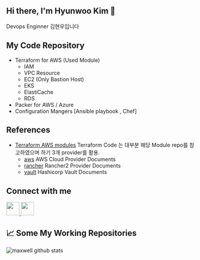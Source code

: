 ## Hi there, I'm Hyunwoo Kim 👋

Devops Enginner 김현우입니다

## My Code Repository
- Terraform for AWS (Used Module)
  - IAM
  - VPC Resource
  - EC2 (Only Bastion Host)
  - EKS
  - ElastiCache
  - RDS
- Packer for AWS / Azure 
- Configuration Mangers [Ansible playbook , Chef]


## References 

- [Terraform AWS modules](https://github.com/terraform-aws-modules) Terraform Code 는 대부분 해당 Module repo를 참고하였으며 하기 3개 provider를 활용.
  - [aws](https://registry.terraform.io/providers/hashicorp/aws/latest/docs) AWS Cloud Provider Documents
  - [rancher](https://registry.terraform.io/providers/rancher/rancher2/latest/docs) Rancher2 Provider Documents
  - [vault](https://registry.terraform.io/providers/hashicorp/vault/latest/docs) Hashicorp Vault Documents


## Connect with me

<p align="left">
  <a href="https://www.linkedin.com/in/hyun-woo-kim-860a2b19b/">
    <img src="https://inter-dev.co.il/wp-content/uploads/2018/11/linkedin.png" width = 35px/>
  </a>

  <a href="https://www.instagram.com/maxwell.hw/">
    <img src="https://www.hypebot.com/wp-content/uploads/2019/11/instagram.jpg" width = 35px/>
  </a>
</p>


## 📈 Some My Working Repositories
![maxwell github stats](https://github-readme-stats.vercel.app/api?username=maxwell2861&show_icons=true&count_private=true&include_all_commits=true)
